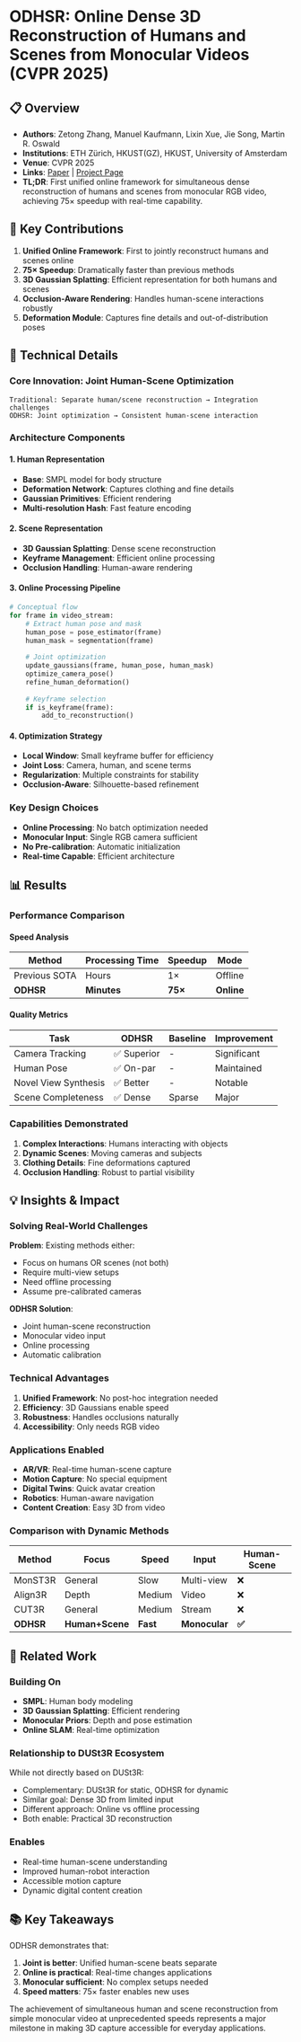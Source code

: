 # ODHSR: Online Dense 3D Reconstruction of Humans and Scenes from Monocular Videos (CVPR 2025)

## 📋 Overview
- **Authors**: Zetong Zhang, Manuel Kaufmann, Lixin Xue, Jie Song, Martin R. Oswald
- **Institutions**: ETH Zürich, HKUST(GZ), HKUST, University of Amsterdam
- **Venue**: CVPR 2025
- **Links**: [Paper](https://arxiv.org/abs/2504.13167) | [Project Page](https://eth-ait.github.io/ODHSR/)
- **TL;DR**: First unified online framework for simultaneous dense reconstruction of humans and scenes from monocular RGB video, achieving 75× speedup with real-time capability.

## 🎯 Key Contributions

1. **Unified Online Framework**: First to jointly reconstruct humans and scenes online
2. **75× Speedup**: Dramatically faster than previous methods
3. **3D Gaussian Splatting**: Efficient representation for both humans and scenes
4. **Occlusion-Aware Rendering**: Handles human-scene interactions robustly
5. **Deformation Module**: Captures fine details and out-of-distribution poses

## 🔧 Technical Details

### Core Innovation: Joint Human-Scene Optimization
```
Traditional: Separate human/scene reconstruction → Integration challenges
ODHSR: Joint optimization → Consistent human-scene interaction
```

### Architecture Components

#### 1. Human Representation
- **Base**: SMPL model for body structure
- **Deformation Network**: Captures clothing and fine details
- **Gaussian Primitives**: Efficient rendering
- **Multi-resolution Hash**: Fast feature encoding

#### 2. Scene Representation
- **3D Gaussian Splatting**: Dense scene reconstruction
- **Keyframe Management**: Efficient online processing
- **Occlusion Handling**: Human-aware rendering

#### 3. Online Processing Pipeline
```python
# Conceptual flow
for frame in video_stream:
    # Extract human pose and mask
    human_pose = pose_estimator(frame)
    human_mask = segmentation(frame)
    
    # Joint optimization
    update_gaussians(frame, human_pose, human_mask)
    optimize_camera_pose()
    refine_human_deformation()
    
    # Keyframe selection
    if is_keyframe(frame):
        add_to_reconstruction()
```

#### 4. Optimization Strategy
- **Local Window**: Small keyframe buffer for efficiency
- **Joint Loss**: Camera, human, and scene terms
- **Regularization**: Multiple constraints for stability
- **Occlusion-Aware**: Silhouette-based refinement

### Key Design Choices
- **Online Processing**: No batch optimization needed
- **Monocular Input**: Single RGB camera sufficient
- **No Pre-calibration**: Automatic initialization
- **Real-time Capable**: Efficient architecture

## 📊 Results

### Performance Comparison

#### Speed Analysis
| Method | Processing Time | Speedup | Mode |
|--------|----------------|---------|------|
| Previous SOTA | Hours | 1× | Offline |
| **ODHSR** | **Minutes** | **75×** | **Online** |

#### Quality Metrics
| Task | ODHSR | Baseline | Improvement |
|------|--------|----------|-------------|
| Camera Tracking | ✅ Superior | - | Significant |
| Human Pose | ✅ On-par | - | Maintained |
| Novel View Synthesis | ✅ Better | - | Notable |
| Scene Completeness | ✅ Dense | Sparse | Major |

### Capabilities Demonstrated
1. **Complex Interactions**: Humans interacting with objects
2. **Dynamic Scenes**: Moving cameras and subjects
3. **Clothing Details**: Fine deformations captured
4. **Occlusion Handling**: Robust to partial visibility

## 💡 Insights & Impact

### Solving Real-World Challenges

**Problem**: Existing methods either:
- Focus on humans OR scenes (not both)
- Require multi-view setups
- Need offline processing
- Assume pre-calibrated cameras

**ODHSR Solution**:
- Joint human-scene reconstruction
- Monocular video input
- Online processing
- Automatic calibration

### Technical Advantages
1. **Unified Framework**: No post-hoc integration needed
2. **Efficiency**: 3D Gaussians enable speed
3. **Robustness**: Handles occlusions naturally
4. **Accessibility**: Only needs RGB video

### Applications Enabled
- **AR/VR**: Real-time human-scene capture
- **Motion Capture**: No special equipment
- **Digital Twins**: Quick avatar creation
- **Robotics**: Human-aware navigation
- **Content Creation**: Easy 3D from video

### Comparison with Dynamic Methods

| Method | Focus | Speed | Input | Human-Scene |
|--------|-------|-------|-------|-------------|
| MonST3R | General | Slow | Multi-view | ❌ |
| Align3R | Depth | Medium | Video | ❌ |
| CUT3R | General | Medium | Stream | ❌ |
| **ODHSR** | **Human+Scene** | **Fast** | **Monocular** | **✅** |

## 🔗 Related Work

### Building On
- **SMPL**: Human body modeling
- **3D Gaussian Splatting**: Efficient rendering
- **Monocular Priors**: Depth and pose estimation
- **Online SLAM**: Real-time optimization

### Relationship to DUSt3R Ecosystem
While not directly based on DUSt3R:
- Complementary: DUSt3R for static, ODHSR for dynamic
- Similar goal: Dense 3D from limited input
- Different approach: Online vs offline processing
- Both enable: Practical 3D reconstruction

### Enables
- Real-time human-scene understanding
- Improved human-robot interaction
- Accessible motion capture
- Dynamic digital content creation

## 📚 Key Takeaways

ODHSR demonstrates that:
1. **Joint is better**: Unified human-scene beats separate
2. **Online is practical**: Real-time changes applications
3. **Monocular sufficient**: No complex setups needed
4. **Speed matters**: 75× faster enables new uses

The achievement of simultaneous human and scene reconstruction from simple monocular video at unprecedented speeds represents a major milestone in making 3D capture accessible for everyday applications.